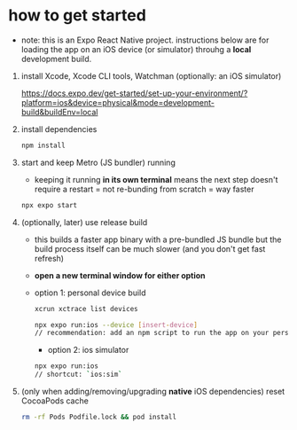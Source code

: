 # how to get started

- note: this is an Expo React Native project. instructions below are for loading the app on an iOS device (or simulator) throuhg a **local** development build.

1. install Xcode, Xcode CLI tools, Watchman (optionally: an iOS simulator)

   <https://docs.expo.dev/get-started/set-up-your-environment/?platform=ios&device=physical&mode=development-build&buildEnv=local>

2. install dependencies

   ```bash
   npm install
   ```

3. start and keep Metro (JS bundler) running

   - keeping it running **in its own terminal** means the next step doesn't require a restart = not re-bunding from scratch = way faster

   ```bash
   npx expo start
   ```

4. (optionally, later) use release build

   - this builds a faster app binary with a pre-bundled JS bundle but the build process itself can be much slower (and you don't get fast refresh)

   - **open a new terminal window for either option**

   - option 1: personal device build

     ```bash
     xcrun xctrace list devices

     npx expo run:ios --device [insert-device]
     // recommendation: add an npm script to run the app on your personal device (e.g., `ios:MS`)
     ```

     - option 2: ios simulator

     ```bash
     npx expo run:ios
     // shortcut: `ios:sim`
     ```

5. (only when adding/removing/upgrading **native** iOS dependencies) reset CocoaPods cache

   ```bash
   rm -rf Pods Podfile.lock && pod install
   ```
